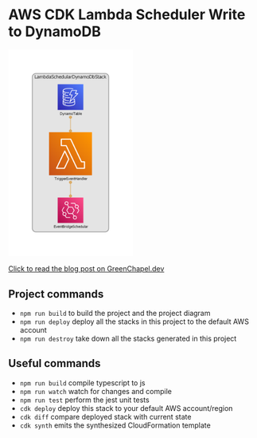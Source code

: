 # AWS CDK Lambda Scheduler Write to DynamoDB

[<img src="diagram.png" width="250"/>](image.png)

[Click to read the blog post on GreenChapel.dev](https://greenchapel.dev/2022/08/19/aws-cdk-lambda-scheduler-write-to-dynamodb/)

## Project commands

* `npm run build`    to build the project and the project diagram
* `npm run deploy`   deploy all the stacks in this project to the default AWS account
* `npm run destroy`  take down all the stacks generated in this project

## Useful commands

* `npm run build`   compile typescript to js
* `npm run watch`   watch for changes and compile
* `npm run test`    perform the jest unit tests
* `cdk deploy`      deploy this stack to your default AWS account/region
* `cdk diff`        compare deployed stack with current state
* `cdk synth`       emits the synthesized CloudFormation template
